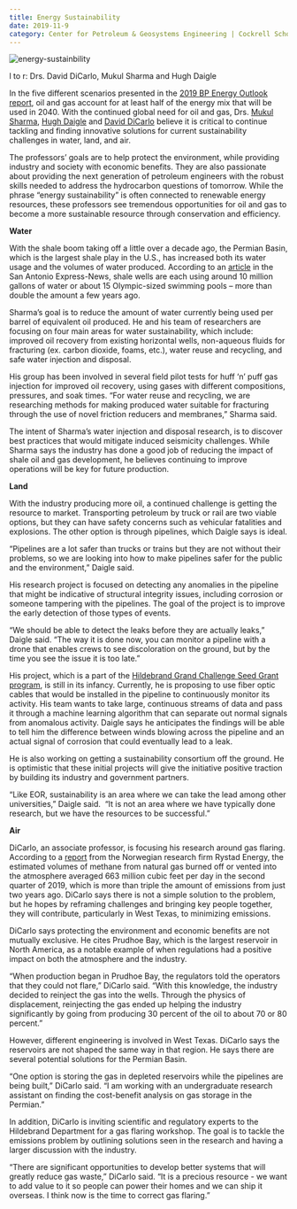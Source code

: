 ```yaml
--- 
title: Energy Sustainability
date: 2019-11-9
category: Center for Petroleum & Geosystems Engineering | Cockrell School of Engineering
---
```


![energy-sustainbility](http://research.utexas.edu/showcase/assets/js/fileman/Uploads/energy-sustainbility.jpg)

l to r: Drs. David DiCarlo, Mukul Sharma and Hugh Daigle

In the five different scenarios presented in the [2019 BP Energy Outlook report](https://www.bp.com/content/dam/bp/business-sites/en/global/corporate/pdfs/energy-economics/energy-outlook/bp-energy-outlook-2019.pdf), oil and gas account for at least half of the energy mix that will be used in 2040. With the continued global need for oil and gas, Drs. [Mukul Sharma](http://www.pge.utexas.edu/facultystaff/faculty-directory/sharma), [Hugh Daigle](http://www.pge.utexas.edu/facultystaff/faculty-directory/daigle) and [David DiCarlo](http://www.pge.utexas.edu/facultystaff/faculty-directory/dicarlo) believe it is critical to continue tackling and finding innovative solutions for current sustainability challenges in water, land, and air.

The professors’ goals are to help protect the environment, while providing industry and society with economic benefits. They are also passionate about providing the next generation of petroleum engineers with the robust skills needed to address the hydrocarbon questions of tomorrow. While the phrase “energy sustainability” is often connected to renewable energy resources, these professors see tremendous opportunities for oil and gas to become a more sustainable resource through conservation and efficiency.

**Water**

With the shale boom taking off a little over a decade ago, the Permian Basin, which is the largest shale play in the U.S., has increased both its water usage and the volumes of water produced. According to an [article](https://www.expressnews.com/business/eagle-ford-energy/article/Bigger-wells-but-more-water-12512262.php) in the San Antonio Express-News, shale wells are each using around 10 million gallons of water or about 15 Olympic-sized swimming pools – more than double the amount a few years ago.

Sharma’s goal is to reduce the amount of water currently being used per barrel of equivalent oil produced. He and his team of researchers are focusing on four main areas for water sustainability, which include: improved oil recovery from existing horizontal wells, non-aqueous fluids for fracturing (ex. carbon dioxide, foams, etc.), water reuse and recycling, and safe water injection and disposal.

His group has been involved in several field pilot tests for huff ‘n’ puff gas injection for improved oil recovery, using gases with different compositions, pressures, and soak times. “For water reuse and recycling, we are researching methods for making produced water suitable for fracturing through the use of novel friction reducers and membranes,” Sharma said.

The intent of Sharma’s water injection and disposal research, is to discover best practices that would mitigate induced seismicity challenges. While Sharma says the industry has done a good job of reducing the impact of shale oil and gas development, he believes continuing to improve operations will be key for future production.

**Land**

With the industry producing more oil, a continued challenge is getting the resource to market. Transporting petroleum by truck or rail are two viable options, but they can have safety concerns such as vehicular fatalities and explosions. The other option is through pipelines, which Daigle says is ideal.

“Pipelines are a lot safer than trucks or trains but they are not without their problems, so we are looking into how to make pipelines safer for the public and the environment,” Daigle said.

His research project is focused on detecting any anomalies in the pipeline that might be indicative of structural integrity issues, including corrosion or someone tampering with the pipelines. The goal of the project is to improve the early detection of those types of events.

“We should be able to detect the leaks before they are actually leaks,” Daigle said. “The way it is done now, you can monitor a pipeline with a drone that enables crews to see discoloration on the ground, but by the time you see the issue it is too late.”

His project, which is a part of the [Hildebrand Grand Challenge Seed Grant program](https://www.pge.utexas.edu/about/strategic-plan), is still in its infancy. Currently, he is proposing to use fiber optic cables that would be installed in the pipeline to continuously monitor its activity. His team wants to take large, continuous streams of data and pass it through a machine learning algorithm that can separate out normal signals from anomalous activity. Daigle says he anticipates the findings will be able to tell him the difference between winds blowing across the pipeline and an actual signal of corrosion that could eventually lead to a leak.

He is also working on getting a sustainability consortium off the ground. He is optimistic that these initial projects will give the initiative positive traction by building its industry and government partners.

“Like EOR, sustainability is an area where we can take the lead among other universities,” Daigle said.  “It is not an area where we have typically done research, but we have the resources to be successful.”

**Air**

DiCarlo, an associate professor, is focusing his research around gas flaring. According to a [report](https://www.houstonchronicle.com/business/energy/article/Permian-methane-emissions-back-on-the-rise-after-14412700.php) from the Norwegian research firm Rystad Energy, the estimated volumes of methane from natural gas burned off or vented into the atmosphere averaged 663 million cubic feet per day in the second quarter of 2019, which is more than triple the amount of emissions from just two years ago. DiCarlo says there is not a simple solution to the problem, but he hopes by reframing challenges and bringing key people together, they will contribute, particularly in West Texas, to minimizing emissions.

DiCarlo says protecting the environment and economic benefits are not mutually exclusive. He cites Prudhoe Bay, which is the largest reservoir in North America, as a notable example of when regulations had a positive impact on both the atmosphere and the industry.

“When production began in Prudhoe Bay, the regulators told the operators that they could not flare,” DiCarlo said. “With this knowledge, the industry decided to reinject the gas into the wells. Through the physics of displacement, reinjecting the gas ended up helping the industry significantly by going from producing 30 percent of the oil to about 70 or 80 percent.”

However, different engineering is involved in West Texas. DiCarlo says the reservoirs are not shaped the same way in that region. He says there are several potential solutions for the Permian Basin.

“One option is storing the gas in depleted reservoirs while the pipelines are being built,” DiCarlo said. “I am working with an undergraduate research assistant on finding the cost-benefit analysis on gas storage in the Permian.”

In addition, DiCarlo is inviting scientific and regulatory experts to the Hildebrand Department for a gas flaring workshop. The goal is to tackle the emissions problem by outlining solutions seen in the research and having a larger discussion with the industry.

“There are significant opportunities to develop better systems that will greatly reduce gas waste,” DiCarlo said. “It is a precious resource - we want to add value to it so people can power their homes and we can ship it overseas. I think now is the time to correct gas flaring.”